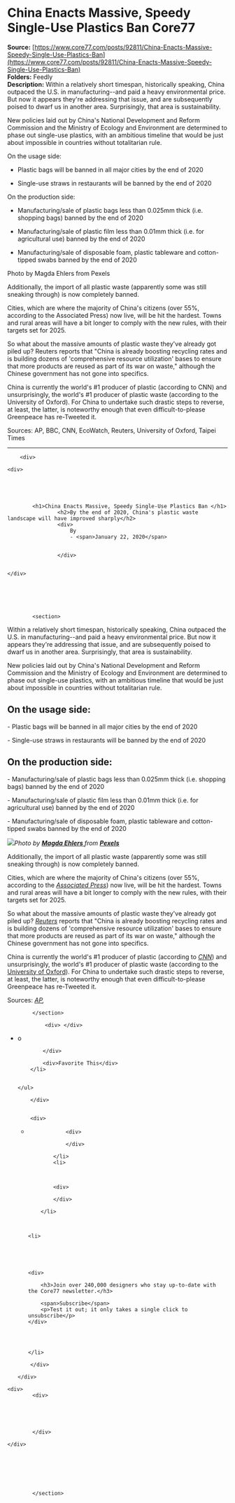 # China Enacts Massive, Speedy Single-Use Plastics Ban Core77

**Source:** [https://www.core77.com/posts/92811/China-Enacts-Massive-Speedy-Single-Use-Plastics-Ban](https://www.core77.com/posts/92811/China-Enacts-Massive-Speedy-Single-Use-Plastics-Ban)  
**Folders:** Feedly  
**Description:** Within a relatively short timespan, historically speaking, China outpaced the U.S. in manufacturing--and paid a heavy environmental price. But now it appears they're addressing that issue, and are subsequently poised to dwarf us in another area. Surprisingly, that area is sustainability.

New policies laid out by China's National Development and Reform Commission and the Ministry of Ecology and Environment are determined to phase out single-use plastics, with an ambitious timeline that would be just about impossible in countries without totalitarian rule.

On the usage side:

- Plastic bags will be banned in all major cities by the end of 2020

- Single-use straws in restaurants will be banned by the end of 2020

On the production side:

- Manufacturing/sale of plastic bags less than 0.025mm thick (i.e. shopping bags) banned by the end of 2020

- Manufacturing/sale of plastic film less than 0.01mm thick (i.e. for agricultural use) banned by the end of 2020

- Manufacturing/sale of disposable foam, plastic tableware and cotton-tipped swabs banned by the end of 2020

Photo by Magda Ehlers from Pexels

Additionally, the import of all plastic waste (apparently some was still sneaking through) is now completely banned.

Cities, which are where the majority of China's citizens (over 55%, according to the Associated Press) now live, will be hit the hardest. Towns and rural areas will have a bit longer to comply with the new rules, with their targets set for 2025.

So what about the massive amounts of plastic waste they've already got piled up? Reuters reports that "China is already boosting recycling rates and is building dozens of 'comprehensive resource utilization' bases to ensure that more products are reused as part of its war on waste," although the Chinese government has not gone into specifics.

China is currently the world's #1 producer of plastic (according to CNN) and unsurprisingly, the world's #1 producer of plastic waste (according to the University of Oxford). For China to undertake such drastic steps to reverse, at least, the latter, is noteworthy enough that even difficult-to-please Greenpeace has re-Tweeted it.

Sources: AP, BBC, CNN, EcoWatch, Reuters, University of Oxford, Taipei Times


---

<section>
                
                


<section>
    <div>

        <div>
            
    <div>
        

            
        

            <h1>China Enacts Massive, Speedy Single-Use Plastics Ban </h1>
                    <h2>By the end of 2020, China's plastic waste landscape will have improved sharply</h2>
                    <div>
                        By 
                        - <span>January 22, 2020</span>

                                
                    </div>

        
    </div>

    




            <section>




<p>Within a relatively short timespan, historically speaking, China outpaced the U.S. in manufacturing--and paid a heavy environmental price. But now it appears they're addressing that issue, and are subsequently poised to dwarf us in another area. Surprisingly, that area is sustainability.<br></p><p>New policies laid out by China's National Development and Reform Commission and the Ministry of Ecology and Environment are determined to phase out single-use plastics, with an ambitious timeline that would be just about impossible in countries without totalitarian rule. </p><h2>On the usage side:</h2><p>- Plastic bags will be banned in all major cities by the end of 2020</p><p>- Single-use straws in restaurants will be banned by the end of 2020</p><h2>On the production side:</h2><p>- Manufacturing/sale of plastic bags less than 0.025mm thick (i.e. shopping bags) banned by the end of 2020</p><p>- Manufacturing/sale of plastic film less than 0.01mm thick (i.e. for agricultural use) banned by the end of 2020</p><p>- Manufacturing/sale of disposable foam, plastic tableware and cotton-tipped swabs banned by the end of 2020</p><p><img src="https://s3files.core77.com/blog/images/978684_81_92811_mc5RODpP5.jpg"><em>Photo by <b><a href="https://www.pexels.com/@magda-ehlers-pexels?utm_content=attributionCopyText&amp;utm_medium=referral&amp;utm_source=pexels">Magda Ehlers </a></b>from <b><a href="https://www.pexels.com/photo/photo-of-plastic-bottles-2547565/?utm_content=attributionCopyText&amp;utm_medium=referral&amp;utm_source=pexels">Pexels</a></b>  </em></p><p>Additionally, the import of all plastic waste (apparently some was still sneaking through) is now completely banned.</p><p>Cities, which are where the majority of China's citizens (over 55%, according to the <i><a href="https://apnews.com/7238b70e4e7f48a0bdf8a5fb11fcb244/more-55-percent-chinese-now-live-urban-areas">Associated Press</a></i>) now live, will be hit the hardest. Towns and rural areas will have a bit longer to comply with the new rules, with their targets set for 2025.</p><p>So what about the massive amounts of plastic waste they've already got piled up? <i><a href="https://www.reuters.com/article/us-china-environment-plastic/china-moves-to-phase-out-single-use-plastics-idUSKBN1ZI0CV">Reuters</a></i> reports that "China is already boosting recycling rates and is building dozens of 'comprehensive resource utilization' bases to ensure that more products are reused as part of its war on waste," although the Chinese government has not gone into specifics.</p><p>China is currently the world's #1 producer of plastic (according to <i><a href="https://edition.cnn.com/2020/01/20/business/china-single-use-plastics-intl-hnk/index.html">CNN</a></i>) and unsurprisingly, the world's #1 producer of plastic waste (according to the <a href="https://ourworldindata.org/plastic-pollution#plastic-trade-impact-of-china-s-import-ban">University of Oxford</a>). For China to undertake such drastic steps to reverse, at least, the latter, is noteworthy enough that even difficult-to-please Greenpeace has re-Tweeted it.</p><p>Sources: <i><a href="https://apnews.com/7238b70e4e7f48a0bdf8a5fb11fcb244/more-55-percent-chinese-now-live-urban-areas">AP</a>,</i> </p>

            </section>

                <div> </div>


                


<div>
    <ul>
        <li>
            <div>o
                
            </div>
            
            <div>Favorite This</div>
        </li>
       
        
    </ul> 
</div>






           


        </div>

        
        <div>
            
    
<ul>
                <li>
                
                <div>
                    
                </div>

            </li>
            <li>
            


            <div>
                
            </div>

        </li>



    <li>
        
    

    

    <div>
        
        <h3>Join over 240,000 designers who stay up-to-date with the Core77 newsletter.</h3>
        
        <span>Subscribe</span>
        <p>Test it out; it only takes a single click to unsubscribe</p>
    </div>

    
    

    </li>
</ul>







        </div>

    </div>

</section>

     




    
    




   






    <div>
            <div>
                    
                    
                    
                    
                    
            </div>

    </div>







            </section>
            
            
        